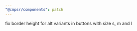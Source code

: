 ```yaml
---
"@cmpsr/components": patch
---
```


fix border height for alt variants in buttons with size s, m and l
